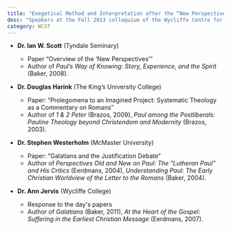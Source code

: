 ```yaml
---
title: "Exegetical Method and Interpretation after the “New Perspectives”"
desc: "Speakers at the Fall 2013 colloquium of the Wycliffe Centre for Scripture &amp; Theology: Douglas Harink, Ann Jervis, Ian Scott, Stephen Westerholm."
category: WCST
---
```


* **Dr. Ian W. Scott** (Tyndale Seminary)
	- Paper “Overview of the ‘New Perspectives’”
	- Author of *Paul’s Way of Knowing: Story, Experience, and the Spirit* (Baker, 2008).

* **Dr. Douglas Harink** (The King’s University College)
	- Paper: “Prolegomena to an Imagined Project: Systematic Theology as a Commentary on Romans”
	- Author of *1 & 2 Peter* (Brazos, 2009), *Paul among the Postliberals: Pauline Theology beyond Christendom and Modernity* (Brazos, 2003).

* **Dr. Stephen Westerholm** (McMaster University)
	- Paper: “Galatians and the Justification Debate”
	- Author of *Perspectives Old and New on Paul: The "Lutheran Paul" and His Critics* (Eerdmans, 2004), *Understanding Paul: The Early Christian Worldview of the Letter to the Romans* (Baker, 2004).

* **Dr. Ann Jervis** (Wycliffe College)
	- Response to the day's papers
	- Author of *Galatians* (Baker, 2011), *At the Heart of the Gospel: Suffering in the Earliest Christian Message* (Eerdmans, 2007).